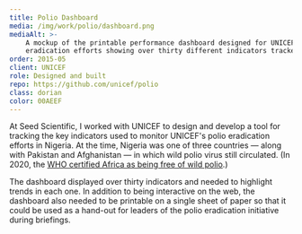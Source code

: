 ```yaml
---
title: Polio Dashboard
media: /img/work/polio/dashboard.png
mediaAlt: >-
    A mockup of the printable performance dashboard designed for UNICEF's Polio
    eradication efforts showing over thirty different indicators tracked in Nigeria
order: 2015-05
client: UNICEF
role: Designed and built
repo: https://github.com/unicef/polio
class: dorian
color: 00AEEF
---
```


At Seed Scientific, I worked with UNICEF to design and develop a tool for
tracking the key indicators used to monitor UNICEF's polio eradication efforts in Nigeria.
At the time, Nigeria was one of three countries — along with Pakistan and Afghanistan — in
which wild polio virus still circulated. (In 2020, the [WHO certified Africa as being free
of wild
polio](https://www.who.int/news/item/25-08-2020-global-polio-eradication-initiative-applauds-who-african-region-for-wild-polio-free-certification).)

The dashboard displayed over thirty indicators and needed to highlight trends in each one.
In addition to being interactive on the web, the dashboard also needed to be printable on
a single sheet of paper so that it could be used as a hand-out for leaders of the polio
eradication initiative during briefings.
